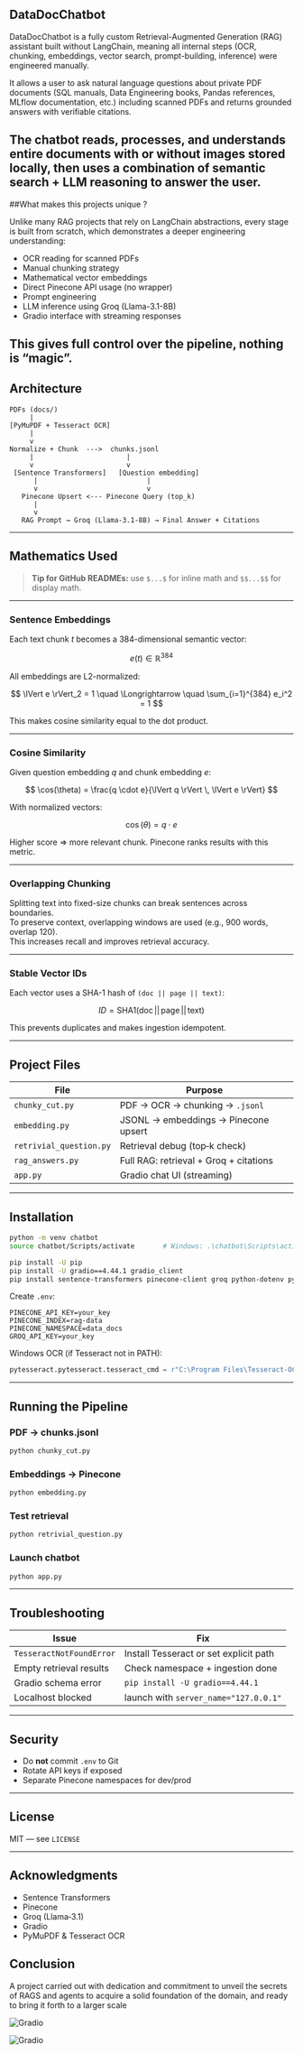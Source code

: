 ## DataDocChatbot

DataDocChatbot is a fully custom Retrieval-Augmented Generation (RAG) assistant built without LangChain, meaning all internal steps (OCR, chunking, embeddings, vector search, prompt-building, inference) were engineered manually.

It allows a user to ask natural language questions about private PDF documents (SQL manuals, Data Engineering books, Pandas references, MLflow documentation, etc.) including scanned PDFs and returns grounded answers with verifiable citations.

The chatbot reads, processes, and understands entire documents with or without images stored locally, then uses a combination of semantic search + LLM reasoning to answer the user.
---

##What makes this projects unique ?

Unlike many RAG projects that rely on LangChain abstractions, every stage is built from scratch, which demonstrates a deeper engineering understanding:

- OCR reading for scanned PDFs
- Manual chunking strategy
- Mathematical vector embeddings
- Direct Pinecone API usage (no wrapper)
- Prompt engineering
- LLM inference using Groq (Llama-3.1-8B)
- Gradio interface with streaming responses

This gives full control over the pipeline, nothing is “magic”.
---

## Architecture

```
PDFs (docs/)
     |
[PyMuPDF + Tesseract OCR]
     |
     v
Normalize + Chunk  --->  chunks.jsonl
     |                       |
     v                       v
 [Sentence Transformers]   [Question embedding]
      |                           |
      v                           v
   Pinecone Upsert <--- Pinecone Query (top_k)
      |
      v
   RAG Prompt → Groq (Llama-3.1-8B) → Final Answer + Citations
```

---

## Mathematics Used

> **Tip for GitHub READMEs:** use `$...$` for inline math and `$$...$$` for display math.

---

### Sentence Embeddings

Each text chunk $t$ becomes a 384-dimensional semantic vector:

$$
e(t) \in \mathbb{R}^{384}
$$

All embeddings are L2-normalized:

$$
\lVert e \rVert_2 = 1 \quad \Longrightarrow \quad \sum_{i=1}^{384} e_i^2 = 1
$$

This makes cosine similarity equal to the dot product.

---

### Cosine Similarity

Given question embedding $q$ and chunk embedding $e$:

$$
\cos(\theta) = \frac{q \cdot e}{\lVert q \rVert \, \lVert e \rVert}
$$

With normalized vectors:

$$
\cos(\theta) = q \cdot e
$$

Higher score ⇒ more relevant chunk. Pinecone ranks results with this metric.

---

### Overlapping Chunking

Splitting text into fixed-size chunks can break sentences across boundaries.  
To preserve context, overlapping windows are used (e.g., 900 words, overlap 120).  
This increases recall and improves retrieval accuracy.

---

### Stable Vector IDs

Each vector uses a SHA-1 hash of `(doc || page || text)`:

$$
ID = \mathrm{SHA1}(\text{doc} \,||\, \text{page} \,||\, \text{text})
$$

This prevents duplicates and makes ingestion idempotent.

---

## Project Files

| File | Purpose |
|------|---------|
| `chunky_cut.py` | PDF → OCR → chunking → `.jsonl` |
| `embedding.py` | JSONL → embeddings → Pinecone upsert |
| `retrivial_question.py` | Retrieval debug (top‑k check) |
| `rag_answers.py` | Full RAG: retrieval + Groq + citations |
| `app.py` | Gradio chat UI (streaming) |

---

## Installation

```bash
python -m venv chatbot
source chatbot/Scripts/activate       # Windows: .\chatbot\Scripts\activate

pip install -U pip
pip install -U gradio==4.44.1 gradio_client
pip install sentence-transformers pinecone-client groq python-dotenv pymupdf pytesseract pillow
```

Create `.env`:

```
PINECONE_API_KEY=your_key
PINECONE_INDEX=rag-data
PINECONE_NAMESPACE=data_docs
GROQ_API_KEY=your_key
```

Windows OCR (if Tesseract not in PATH):

```python
pytesseract.pytesseract.tesseract_cmd = r"C:\Program Files\Tesseract-OCR\tesseract.exe"
```

---

## Running the Pipeline

### PDF → chunks.jsonl
```bash
python chunky_cut.py
```

### Embeddings → Pinecone
```bash
python embedding.py
```

### Test retrieval
```bash
python retrivial_question.py
```

### Launch chatbot
```bash
python app.py
```

---

## Troubleshooting

| Issue | Fix |
|-------|-----|
| `TesseractNotFoundError` | Install Tesseract or set explicit path |
| Empty retrieval results | Check namespace + ingestion done |
| Gradio schema error | `pip install -U gradio==4.44.1` |
| Localhost blocked | launch with `server_name="127.0.0.1"` |

---

## Security

- Do **not** commit `.env` to Git
- Rotate API keys if exposed
- Separate Pinecone namespaces for dev/prod

---

## License

MIT — see `LICENSE`

---

## Acknowledgments

- Sentence Transformers  
- Pinecone  
- Groq (Llama‑3.1)  
- Gradio  
- PyMuPDF & Tesseract OCR

## Conclusion

A project carried out with dedication and commitment to unveil the secrets of RAGS and agents to acquire a solid foundation of the domain, and ready to bring it forth to a larger scale

![Gradio](demo/first.gif)

![Gradio](demo/second.gif)



